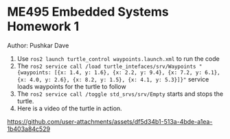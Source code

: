 # ME495 Embedded Systems Homework 1
Author: Pushkar Dave
1. Use `ros2 launch turtle_control waypoints.launch.xml` to run the code
2. The `ros2 service call /load turtle_intefaces/srv/Waypoints "{waypoints: [{x: 1.4, y: 1.6}, {x: 2.2, y: 9.4}, {x: 7.2, y: 6.1}, {x: 4.0, y: 2.6}, {x: 8.2, y: 1.5}, {x: 4.1, y: 5.3}]}"` service loads waypoints for the turtle to follow
3. The `ros2 service call /toggle std_srvs/srv/Empty` starts and stops the turtle.
4. Here is a video of the turtle in action.

https://github.com/user-attachments/assets/df5d34b1-513a-4bde-a1ea-1b403a84c529
